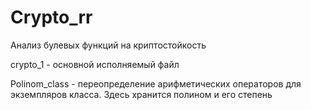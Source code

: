 # Crypto_rr
Анализ булевых функций на криптостойкость

crypto_1 - основной исполняемый файл 

Polinom_class - переопределение арифметических операторов для экземпляров класса.
Здесь хранится полином и его степень
